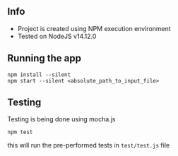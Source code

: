 ## Info
* Project is created using NPM execution environment
* Tested on NodeJS v14.12.0

## Running the app
```
npm install --silent
npm start --silent <absolute_path_to_input_file>
```

## Testing
Testing is being done using mocha.js
```
npm test
```
this will run the pre-performed tests in `test/test.js` file